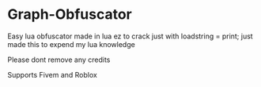 # Graph-Obfuscator
Easy lua obfuscator made in lua ez to crack just with loadstring = print; just made this to expend my lua knowledge

Please dont remove any credits

Supports Fivem and Roblox
